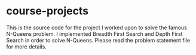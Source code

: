 # course-projects

This is the source code for the project I worked upon to solve the famous N-Queens problem. I implemented Breadth First Search and Depth First Search in order to solve N-Queens. Please read the problem statement file for more details.